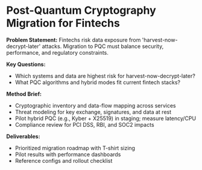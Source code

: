 # Post-Quantum Cryptography Migration for Fintechs

**Problem Statement:** Fintechs risk data exposure from 'harvest-now-decrypt-later' attacks. Migration to PQC must balance security, performance, and regulatory constraints.

**Key Questions:**
- Which systems and data are highest risk for harvest-now-decrypt-later?
- What PQC algorithms and hybrid modes fit current fintech stacks?

**Method Brief:**
- Cryptographic inventory and data-flow mapping across services
- Threat modeling for key exchange, signatures, and data at rest
- Pilot hybrid PQC (e.g., Kyber + X25519) in staging; measure latency/CPU
- Compliance review for PCI DSS, RBI, and SOC2 impacts

**Deliverables:**
- Prioritized migration roadmap with T-shirt sizing
- Pilot results with performance dashboards
- Reference configs and rollout checklist
